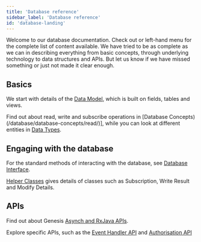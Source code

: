```yaml
---
title: 'Database reference'
sidebar_label: 'Database reference'
id: 'database-landing'
---
```


Welcome to our database documentation. Check out or left-hand menu for the complete list of content available. We have tried to be as complete as we can in describing everything from basic concepts, through underlying technology to data structures and APIs. But let us know if we have missed something or just not made it clear enough.

## Basics

We start with details of the [Data Model](/database/fields-tables-views/fields-tables-views/), which is built on fields, tables and views.

Find out about read, write and subscribe operations in [Database Concepts)(/database/database-concepts/read/)], while you can look at different entities in [Data Types](/data-types/table-entities/).

## Engaging with the database

For the standard methods of interacting with the database, see [Database Interface](/database/database-interface/entity-db/).
 
[Helper Classes](/database/helper-classes/) gives details of classes such as Subscription, Write Result and Modify Details.

## APIs

Find out about Genesis [Asynch and RxJava APIs](/database/types-of-api/asynch/).

Explore specific APIs, such as the [Event Handler API](/database/event-handler-api/event-handler-api/) and [Authorisation API](/database/authorisation-api/authorisation-api/)


